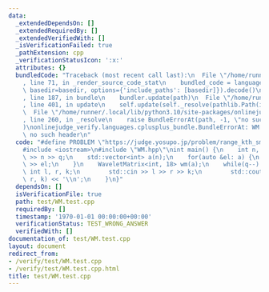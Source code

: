 ```yaml
---
data:
  _extendedDependsOn: []
  _extendedRequiredBy: []
  _extendedVerifiedWith: []
  _isVerificationFailed: true
  _pathExtension: cpp
  _verificationStatusIcon: ':x:'
  attributes: {}
  bundledCode: "Traceback (most recent call last):\n  File \"/home/runner/.local/lib/python3.10/site-packages/onlinejudge_verify/documentation/build.py\"\
    , line 71, in _render_source_code_stat\n    bundled_code = language.bundle(stat.path,\
    \ basedir=basedir, options={'include_paths': [basedir]}).decode()\n  File \"/home/runner/.local/lib/python3.10/site-packages/onlinejudge_verify/languages/cplusplus.py\"\
    , line 187, in bundle\n    bundler.update(path)\n  File \"/home/runner/.local/lib/python3.10/site-packages/onlinejudge_verify/languages/cplusplus_bundle.py\"\
    , line 401, in update\n    self.update(self._resolve(pathlib.Path(included), included_from=path))\n\
    \  File \"/home/runner/.local/lib/python3.10/site-packages/onlinejudge_verify/languages/cplusplus_bundle.py\"\
    , line 260, in _resolve\n    raise BundleErrorAt(path, -1, \"no such header\"\
    )\nonlinejudge_verify.languages.cplusplus_bundle.BundleErrorAt: WM.hpp: line -1:\
    \ no such header\n"
  code: "#define PROBLEM \"https://judge.yosupo.jp/problem/range_kth_smallest\"\n\
    #include <iostream>\n#include \"WM.hpp\"\nint main() {\n    int n, q;\n    std::cin\
    \ >> n >> q;\n    std::vector<int> a(n);\n    for(auto &el: a) {\n        std::cin\
    \ >> el;\n    }\n    WaveletMatrix<int, 18> wm(a);\n    while(q--) {\n       \
    \ int l, r, k;\n        std::cin >> l >> r >> k;\n        std::cout << wm.kth_min(l,\
    \ r, k) << '\\n';\n    }\n}"
  dependsOn: []
  isVerificationFile: true
  path: test/WM.test.cpp
  requiredBy: []
  timestamp: '1970-01-01 00:00:00+00:00'
  verificationStatus: TEST_WRONG_ANSWER
  verifiedWith: []
documentation_of: test/WM.test.cpp
layout: document
redirect_from:
- /verify/test/WM.test.cpp
- /verify/test/WM.test.cpp.html
title: test/WM.test.cpp
---
```

